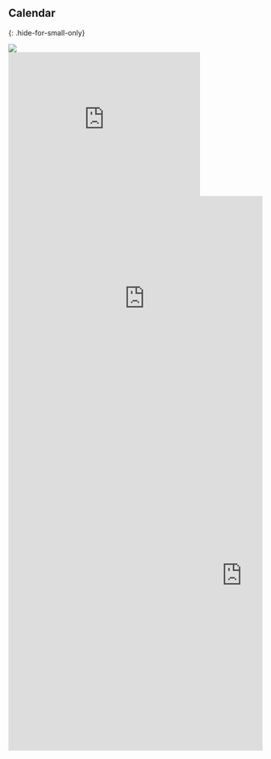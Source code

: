 <div class="small-12 column">

## Calendar
{: .hide-for-small-only}  

  <div class="show-for-portrait">
  <a href="http://www.google.com/calendar/embed?src=inlandsplash%40remysaintjames.com&ctz=America/Los_Angeles" target="_blank"><img src="{{ site.url }}{{ site.baseurl }}{{ page.d.img }}/small-mobile/small-touch-calendar.png"/></a>
  </div>
  <div class="show-for-landscape">
  <iframe class="calendar-embed show-for-small-only" src="https://www.google.com/calendar/embed?showTitle=0&amp;height=600&amp;wkst=2&amp;hl=en&amp;bgcolor=%23FFFFFF&amp;src=inlandsplash%40remysaintjames.com&amp;color=%232952A3&amp;src=remystjames.com_eie817sde8qlis4tgnemr074c8%40group.calendar.google.com&amp;color=%232F6309&amp;ctz=America%2FLos_Angeles" style=" border-width:0 " width="380" height="285" frameborder="0" scrolling="no"></iframe>
  <iframe class="calendar-embed show-for-medium-only" src="https://www.google.com/calendar/embed?showTitle=0&amp;height=600&amp;wkst=2&amp;hl=en&amp;bgcolor=%23FFFFFF&amp;src=inlandsplash%40remysaintjames.com&amp;color=%232952A3&amp;src=remystjames.com_eie817sde8qlis4tgnemr074c8%40group.calendar.google.com&amp;color=%232F6309&amp;ctz=America%2FLos_Angeles" style=" border-width:0 " width="540" height="405" frameborder="0" scrolling="no"></iframe>
  <iframe class="calendar-embed show-for-large-up" src="https://www.google.com/calendar/embed?showTitle=0&amp;height=600&amp;wkst=2&amp;hl=en&amp;bgcolor=%23FFFFFF&amp;src=inlandsplash%40remysaintjames.com&amp;color=%232952A3&amp;src=remystjames.com_eie817sde8qlis4tgnemr074c8%40group.calendar.google.com&amp;color=%232F6309&amp;ctz=America%2FLos_Angeles" style=" border-width:0 " width="925" height="694" frameborder="0" scrolling="no"></iframe>
  </div>
</div>
